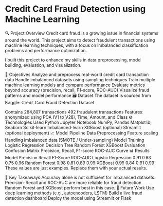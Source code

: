 # Credit Card Fraud Detection using Machine Learning
🔍 Project Overview
Credit card fraud is a growing issue in financial systems around the world. This project aims to detect fraudulent transactions using machine learning techniques, with a focus on imbalanced classification problems and performance optimization.

I built this project to enhance my skills in data preprocessing, model building, evaluation, and visualization.

📌 Objectives
Analyze and preprocess real-world credit card transaction data
Handle imbalanced datasets using sampling techniques
Train multiple machine learning models and compare performance
Evaluate metrics beyond accuracy (precision, recall, F1-score, ROC-AUC)
Visualize fraud patterns and model performance
🗃️ Dataset
The dataset is sourced from Kaggle: Credit Card Fraud Detection Dataset

Contains 284,807 transactions
492 fraudulent transactions
Features: anonymized using PCA (V1 to V28), Time, Amount, and Class
⚙️ Technologies Used
Python
Jupyter Notebook
NumPy, Pandas
Matplotlib, Seaborn
Scikit-learn
Imbalanced-learn
XGBoost (optional)
Streamlit (optional deployment)
📈 Model Pipeline
Data Preprocessing
Feature scaling
Handling imbalanced data (SMOTE / Under-sampling)
Model Training
Logistic Regression
Decision Tree
Random Forest
XGBoost
Evaluation
Confusion Matrix
Precision, Recall, F1-score
ROC-AUC Curve
📊 Results
Model	Precision	Recall	F1-Score	ROC-AUC
Logistic Regression	0.91	0.63	0.75	0.96
Random Forest	0.98	0.81	0.89	0.99
XGBoost	0.99	0.84	0.91	0.99
These values are just examples. Replace them with your actual results.

📌 Key Takeaways
Accuracy alone is not sufficient for imbalanced datasets.
Precision-Recall and ROC-AUC are more reliable for fraud detection.
Random Forest and XGBoost perform best in this case.
🧠 Future Work
Use deep learning methods (e.g., autoencoders, LSTM)
Build a live fraud detection dashboard
Deploy the model using Streamlit or Flask
